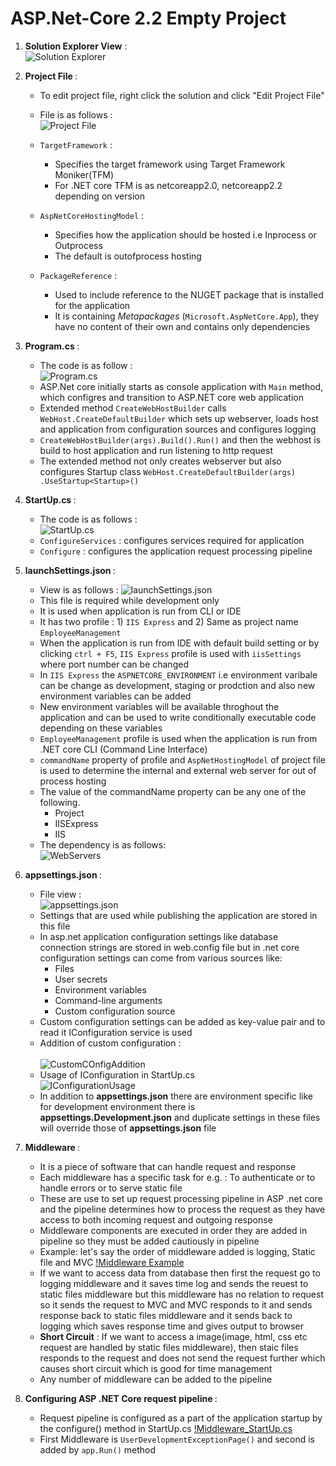 # ASP.Net-Core 2.2 Empty Project

1. <b>Solution Explorer View</b> :</br>
    ![Solution Explorer](https://github.com/KarkiBindu/ASP.Net-Core/blob/main/SolutionExplorer.JPG)
    
2. <b> Project File </b> :
    - To edit project file, right click the solution and click "Edit Project File"
    - File is as follows :</br> 
    ![Project File](https://github.com/KarkiBindu/ASP.Net-Core/blob/main/ProjectFile.JPG)
    
    - `TargetFramework` : 
        - Specifies the target framework using Target Framework Moniker(TFM)
        - For .NET core TFM is as netcoreapp2.0, netcoreapp2.2 depending on version
        
    - `AspNetCoreHostingModel` :
        - Specifies how the application should be hosted i.e Inprocess or Outprocess
        - The default is outofprocess hosting 
        
    - `PackageReference` :
        - Used to include reference to the NUGET package that is installed for the application
        - It is containing <i> Metapackages </i> (`Microsoft.AspNetCore.App`), they have no content of their own and contains only dependencies

3. <b> Program.cs </b> :
    - The code is as follow :   
    ![Program.cs](https://github.com/KarkiBindu/ASP.Net-Core/blob/main/Program.JPG)
    - ASP.Net core initially starts as console application with `Main` method, which configres and transition to ASP.NET core web application
    - Extended method `CreateWebHostBuilder` calls `WebHost.CreateDefaultBuilder` which sets up webserver, loads host and application from configuration sources and configures logging
    - `CreateWebHostBuilder(args).Build().Run()` and then the webhost is build to host application and run listening to http request
    - The extended method not only creates webserver but also configures Startup class `WebHost.CreateDefaultBuilder(args)
                .UseStartup<Startup>()`
    
4. <b> StartUp.cs </b> : 
    - The code is as follows :   
    ![StartUp.cs](https://github.com/KarkiBindu/ASP.Net-Core/blob/main/StartUp.JPG)
    - `ConfigureServices` : configures services required for application
    - `Configure` : configures the application request processing pipeline
    
5. <b> launchSettings.json </b> :
    - View is as follows :
    ![launchSettings.json](https://github.com/KarkiBindu/ASP.Net-Core/blob/main/launchSettings.JPG)
    - This file is required while development only
    - It is used when application is run from CLI or IDE
    - It has two profile : 1) `IIS Express` and 2) Same as project name `EmployeeManagement`
    - When the application is run from IDE with default build setting or by clicking `ctrl + F5`, `IIS Express` profile is used with `iisSettings` where port number can be changed
    - In `IIS Express` the `ASPNETCORE_ENVIRONMENT` i.e environment varibale can be change as development, staging or prodction and also new environment variables can be added
    - New environment variables will be available throghout the application and can be used to write conditionally executable code depending on these variables
    - `EmployeeManagement` profile is used when the application is run from .NET core CLI (Command Line Interface)
    - `commandName` property of profile and `AspNetHostingModel` of project file is used to determine the internal and external web server for out of process hosting
    - The value of the commandName property can be any one of the following. 
        - Project
        - IISExpress
        - IIS
    - The dependency is as follows:</br>
    ![WebServers](https://github.com/KarkiBindu/ASP.Net-Core/blob/main/WebServes.JPG)
    
6. <b>appsettings.json </b> :
    - File view :</br>
    ![appsettings.json](https://github.com/KarkiBindu/ASP.Net-Core/blob/main/appsettings.JPG)
    - Settings that are used while publishing the application are stored in this file
    - In asp.net application configuration settings like database connection strings are stored in web.config file but in .net core configuration settings can come from various sources like:
        - Files
        - User secrets
        - Environment variables
        - Command-line arguments
        - Custom configuration source
    - Custom configuration settings can be added as key-value pair and to read it IConfiguration service is used
    - Addition of custom configuration :</br>    
    ![CustomCOnfigAddition](https://github.com/KarkiBindu/ASP.Net-Core/blob/main/CustomConfig_appSetting.JPG)    
    - Usage of IConfiguration in StartUp.cs </br>
    ![IConfigurationUsage](https://github.com/KarkiBindu/ASP.Net-Core/blob/main/IConfigurationUse_StartUp.JPG)
    - In addition to <b>appsettings.json</b> there are environment specific like for development environment there is <b>appsettings.Development.json</b> and duplicate settings in these files will override those of <b>appsettings.json</b> file
    
7. <b> Middleware </b> :
    - It is a piece of software that can handle request and response
    - Each middleware has a specific task for e.g. : To authenticate or to handle errors or to serve static file
    - These are use to set up request processing pipeline in ASP .net core and the pipeline determines how to process the request as they have access to both incoming request and outgoing response
    - Middleware components are executed in order they are added in pipeline so they must be added cautiously in pipeline
    - Example: let's say the order of middleware added is logging, Static file and MVC
    [!Middleware Example](https://github.com/KarkiBindu/ASP.Net-Core/blob/main/Middleware_Example.JPG)
    - If we want to access data from database then first the request go to logging middleware and it saves time log and sends the reuest to static files middleware but  this middleware has no relation to request so it sends the request to MVC and MVC responds to it and sends response back to static files middleware and it sends back to logging which saves response time and gives output to browser
    - <b>Short Circuit</b> : If we want to access a image(image, html, css etc request are handled by static files middleware), then staic files responds to the request and does not send the request further which causes short circuit which is good for time management
    - Any number of middleware can be added to the pipeline
    
8. <b> Configuring ASP .NET Core request pipeline </b> :
    - Request pipeline is configured as a part of the application startup by the configure() method in StartUp.cs
    [!Middleware_StartUp.cs](https://github.com/KarkiBindu/ASP.Net-Core/blob/main/Middleware_StartUp.JPG)
    - First Middleware is `UserDevelopmentExceptionPage()` and second is added by `app.Run()` method

    
    
    
    
    
    
    
    
    
    
    
    
    
    
    
    
    
    
    
    
    
    
    
    
    
    
    
    
    
    
    
        
      

    
 
